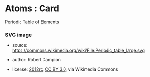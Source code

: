 # Atoms : Card

Periodic Table of Elements

### SVG image
- source: https://commons.wikimedia.org/wiki/File:Periodic_table_large.svg

- author: Robert Campion

- license: 
<a href="https://commons.wikimedia.org/wiki/File:Periodic_table_large.svg">2012rc</a>, <a href="https://creativecommons.org/licenses/by/3.0">CC BY 3.0</a>, via Wikimedia Commons